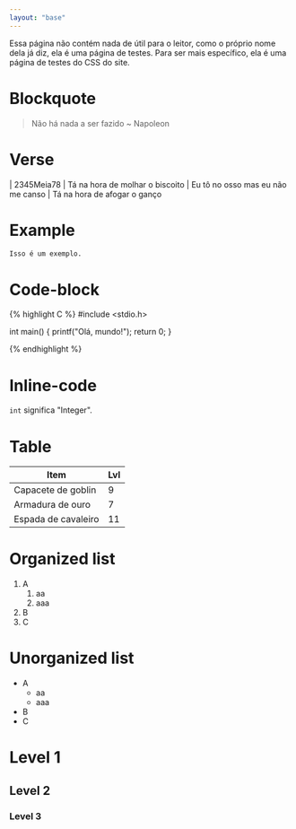 ```yaml
---
layout: "base"
---
```


Essa página não contém nada de útil para o leitor, como o próprio nome
dela já diz, ela é uma página de testes. Para ser mais específico, ela é
uma página de testes do CSS do site.

# Blockquote

> Não há nada a ser fazido \~ Napoleon

# Verse

| 2345Meia78
| Tá na hora de molhar o biscoito
| Eu tô no osso mas eu não me canso
| Tá na hora de afogar o ganço

# Example

``` example
Isso é um exemplo.
```

# Code-block

{% highlight C %}
#include <stdio.h>

int main() {
    printf("Olá, mundo!");
    return 0;
}

{% endhighlight %}

# Inline-code

`int` significa \"Integer\".

# Table

  | Item      |            Lvl |
  |---|---|
  |Capacete de goblin  |  9 |
  |Armadura de ouro    |  7 |
  |Espada de cavaleiro |  11|

# Organized list

1.  A
    1.  aa
    2.  aaa
2.  B
3.  C

# Unorganized list

- A
  - aa
  - aaa
- B
- C

# Level 1

## Level 2

### Level 3
